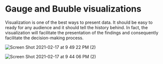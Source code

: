 # Gauge and Buuble visualizations

Visualization is one of the best ways to present data. It should be easy to ready for any audience and it should tell the history behind. In fact, the visualization will facilitate the presentation of the findings and consequently facilitate the decision-making process.

![Screen Shot 2021-02-17 at 9 49 22 PM (2)](https://user-images.githubusercontent.com/71298635/108298278-b27de800-716a-11eb-8a70-068e295f51b7.png)

![Screen Shot 2021-02-17 at 9 44 06 PM (2)](https://user-images.githubusercontent.com/71298635/108298281-b27de800-716a-11eb-9869-df3f122c5fb9.png)
